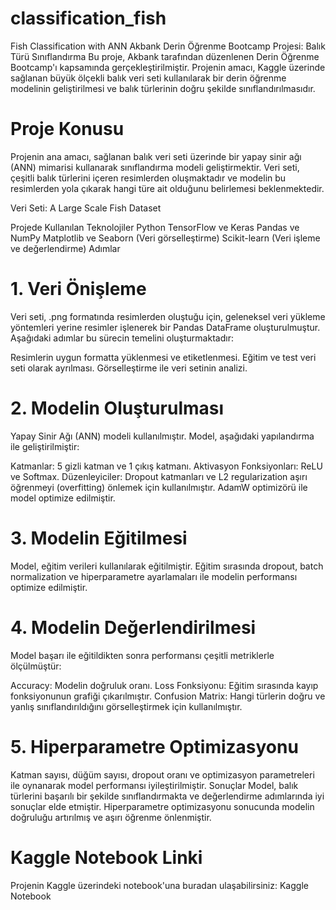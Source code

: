 # classification_fish
Fish Classification with ANN
Akbank Derin Öğrenme Bootcamp Projesi: Balık Türü Sınıflandırma
Bu proje, Akbank tarafından düzenlenen Derin Öğrenme Bootcamp'ı kapsamında gerçekleştirilmiştir. Projenin amacı, Kaggle üzerinde sağlanan büyük ölçekli balık veri seti kullanılarak bir derin öğrenme modelinin geliştirilmesi ve balık türlerinin doğru şekilde sınıflandırılmasıdır.

# Proje Konusu
Projenin ana amacı, sağlanan balık veri seti üzerinde bir yapay sinir ağı (ANN) mimarisi kullanarak sınıflandırma modeli geliştirmektir. Veri seti, çeşitli balık türlerini içeren resimlerden oluşmaktadır ve modelin bu resimlerden yola çıkarak hangi türe ait olduğunu belirlemesi beklenmektedir.

Veri Seti: A Large Scale Fish Dataset

Projede Kullanılan Teknolojiler
Python
TensorFlow ve Keras
Pandas ve NumPy
Matplotlib ve Seaborn (Veri görselleştirme)
Scikit-learn (Veri işleme ve değerlendirme)
Adımlar
# 1. Veri Önişleme
Veri seti, .png formatında resimlerden oluştuğu için, geleneksel veri yükleme yöntemleri yerine resimler işlenerek bir Pandas DataFrame oluşturulmuştur. Aşağıdaki adımlar bu sürecin temelini oluşturmaktadır:

Resimlerin uygun formatta yüklenmesi ve etiketlenmesi.
Eğitim ve test veri seti olarak ayrılması.
Görselleştirme ile veri setinin analizi.
# 2. Modelin Oluşturulması
Yapay Sinir Ağı (ANN) modeli kullanılmıştır. Model, aşağıdaki yapılandırma ile geliştirilmiştir:

Katmanlar: 5 gizli katman ve 1 çıkış katmanı.
Aktivasyon Fonksiyonları: ReLU ve Softmax.
Düzenleyiciler: Dropout katmanları ve L2 regularization aşırı öğrenmeyi (overfitting) önlemek için kullanılmıştır.
AdamW optimizörü ile model optimize edilmiştir.
# 3. Modelin Eğitilmesi
Model, eğitim verileri kullanılarak eğitilmiştir. Eğitim sırasında dropout, batch normalization ve hiperparametre ayarlamaları ile modelin performansı optimize edilmiştir.

# 4. Modelin Değerlendirilmesi
Model başarı ile eğitildikten sonra performansı çeşitli metriklerle ölçülmüştür:

Accuracy: Modelin doğruluk oranı.
Loss Fonksiyonu: Eğitim sırasında kayıp fonksiyonunun grafiği çıkarılmıştır.
Confusion Matrix: Hangi türlerin doğru ve yanlış sınıflandırıldığını görselleştirmek için kullanılmıştır.
# 5. Hiperparametre Optimizasyonu
Katman sayısı, düğüm sayısı, dropout oranı ve optimizasyon parametreleri ile oynanarak model performansı iyileştirilmiştir.
Sonuçlar
Model, balık türlerini başarılı bir şekilde sınıflandırmakta ve değerlendirme adımlarında iyi sonuçlar elde etmiştir. Hiperparametre optimizasyonu sonucunda modelin doğruluğu artırılmış ve aşırı öğrenme önlenmiştir.

# Kaggle Notebook Linki
Projenin Kaggle üzerindeki notebook'una buradan ulaşabilirsiniz: Kaggle Notebook
